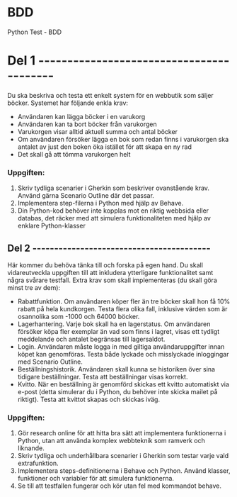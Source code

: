 # BDD
Python Test - BDD


#  Del 1 -----------------------------------------
Du ska beskriva och testa ett enkelt system för en webbutik som säljer böcker. Systemet
har följande enkla krav:

- Användaren kan lägga böcker i en varukorg
- Användaren kan ta bort böcker från varukorgen
- Varukorgen visar alltid aktuell summa och antal böcker
- Om användaren försöker lägga en bok som redan finns i varukorgen ska antalet
av just den boken öka istället för att skapa en ny rad
- Det skall gå att tömma varukorgen helt

### Uppgiften:
1. Skriv tydliga scenarier i Gherkin som beskriver ovanstående krav. Använd gärna
Scenario Outline där det passar.
2. Implementera step-filerna i Python med hjälp av Behave.
3. Din Python-kod behöver inte kopplas mot en riktig webbsida eller databas, det
räcker med att simulera funktionaliteten med hjälp av enklare Python-klasser

## Del 2 -----------------------------------------
Här kommer du behöva tänka till och forska på egen hand. Du skall vidareutveckla
uppgiften till att inkludera ytterligare funktionalitet samt några svårare testfall.
Extra krav som skall implementeras (du skall göra minst tre av dem):
- Rabattfunktion. Om användaren köper fler än tre böcker skall hon få 10% rabatt
på hela kundkorgen. Testa flera olika fall, inklusive värden som är osannolika som
-1000 och 64000 böcker.
- Lagerhantering. Varje bok skall ha en lagerstatus. Om användaren försöker köpa
fler exemplar än vad som finns i lagret, visas ett tydligt meddelande och antalet
begränsas till lagersaldot.
- Login. Användaren måste logga in med giltiga användaruppgifter innan köpet kan
genomföras. Testa både lyckade och misslyckade inloggingar med Scenario
Outline.
- Beställningshistorik. Användaren skall kunna se historiken över sina tidigare
beställningar. Testa att beställningar visas korrekt.
- Kvitto. När en beställning är genomförd skickas ett kvitto automatiskt via e-post
(detta simulerar du i Python, du behöver inte skicka mailet på riktigt). Testa att
kvittot skapas och skickas iväg.

### Uppgiften:
1. Gör research online för att hitta bra sätt att implementera funktionerna i Python,
utan att använda komplex webbteknik som ramverk och liknande.
2. Skriv tydliga och underhållbara scenarier i Gherkin som testar varje vald
extrafunktion.
3. Implementera steps-definitionerna i Behave och Python. Använd klasser,
funktioner och variabler för att simulera funktionerna.
4. Se till att testfallen fungerar och kör utan fel med kommandot behave.